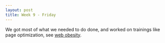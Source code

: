 ```yaml
---
layout: post
title: Week 9 - Friday
---
```

We got most of what we needed to do done, and worked on trainings like page optimization, see [web obesity](http://idlewords.com/talks/website_obesity.htm).
